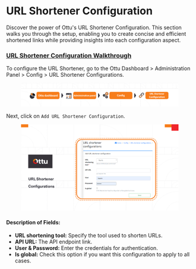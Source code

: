 # URL Shortener Configuration

Discover the power of Ottu's URL Shortener Configuration. This section walks you through the setup, enabling you to create concise and efficient shortened links while providing insights into each configuration aspect.

### [**URL Shortener Configuration Walkthrough**](https://app.gitbook.com/o/zPYVxVRFHGcXaJwu5Lii/s/6jPPS6SrHa77njezUydM/\~/changes/1/user-guide/configuration/url-shortener-configuration#url-shortener-configuration-walkthrough)

To configure the URL Shortener, go to the Ottu Dashboard > Administration Panel > Config > URL Shortener Configurations.

<figure><img src="../../.gitbook/assets/URL.png" alt=""><figcaption></figcaption></figure>

Next, click on `Add URL Shortener Configuration`.

<figure><img src="../../.gitbook/assets/URL_Confg.png" alt=""><figcaption></figcaption></figure>

#### **Description of Fields:**

* **URL shortening tool:** Specify the tool used to shorten URLs.
* **API URL:** The API endpoint link.
* **User & Password:** Enter the credentials for authentication.
* **Is global:** Check this option if you want this configuration to apply to all cases.
